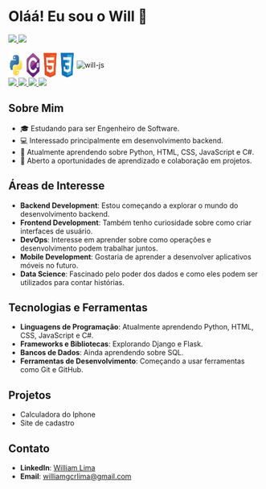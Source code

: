 # Oláá! Eu sou o Will 👋
<div>
  <a href="https://github.com/WilliamL1ma">
    <img height="180em" src="https://github-readme-stats.vercel.app/api?username=WilliamL1ma&show_icons=true&theme=dark&include_all_commits=true&count_private=true" />
    <img height="180em" src="https://github-readme-stats.vercel.app/api/top-langs/?username=WilliamL1ma&layout=compact&langs_count=16&theme=dark" />
  </a>
</div>

<div style="display: inline_block"><br>
<img align="center" alt="will-Python" height="50" width="30" src="https://raw.githubusercontent.com/devicons/devicon/master/icons/python/python-original.svg">
<img align="center" alt="will-Csharp" height="50" width="30" src="https://raw.githubusercontent.com/devicons/devicon/master/icons/csharp/csharp-original.svg">
<img align="center" alt="will-HTML" height="50" width="30" src="https://raw.githubusercontent.com/devicons/devicon/master/icons/html5/html5-original.svg">
<img align="center" alt="will-CSS" height="50" width="30" src="https://raw.githubusercontent.com/devicons/devicon/master/icons/css3/css3-original.svg">
<img align="center" alt="will-js" height="50" width="30" src="https://cdn.jsdelivr.net/gh/devicons/devicon@latest/icons/javascript/javascript-original.svg">
</div>
<div>
  <a href="https://www.instagram.com/_.lima436/" target="_blank">
    <img src="https://img.shields.io/badge/-Instagram-323446?style=for-the-badge&logo=instagram&logoColor=white" target="_blank">
  </a>
  <a href="https://discord.gg/FFaCyYtm6w" target="_blank">
    <img src="https://img.shields.io/badge/Discord-7289DA?style=for-the-badge&logo=discord&logoColor=white" target="_blank">
  </a>
  <a href="mailto:williamgcrlima@gmail.com">
    <img src="https://img.shields.io/badge/-Gmail-333333?style=for-the-badge&logo=gmail&logoColor=white" target="_blank">
  </a>
  <a href="https://www.linkedin.com/in/william-l1ma/" target="_blank">
    <img src="https://img.shields.io/badge/-LinkedIn-0077B5?style=for-the-badge&logo=linkedin&logoColor=white" target="_blank">
  </a>
</div> 

  
## Sobre Mim

- 🎓 Estudando para ser Engenheiro de Software.
- 💻 Interessado principalmente em desenvolvimento backend.
- 🌱 Atualmente aprendendo sobre Python, HTML, CSS, JavaScript e C#.
- 🤝 Aberto a oportunidades de aprendizado e colaboração em projetos.

## Áreas de Interesse

- **Backend Development**: Estou começando a explorar o mundo do desenvolvimento backend.
- **Frontend Development**: Também tenho curiosidade sobre como criar interfaces de usuário.
- **DevOps**: Interesse em aprender sobre como operações e desenvolvimento podem trabalhar juntos.
- **Mobile Development**: Gostaria de aprender a desenvolver aplicativos móveis no futuro.
- **Data Science**: Fascinado pelo poder dos dados e como eles podem ser utilizados para contar histórias.

## Tecnologias e Ferramentas

- **Linguagens de Programação**: Atualmente aprendendo Python, HTML, CSS, JavaScript e C#.
- **Frameworks e Bibliotecas**: Explorando Django e Flask.
- **Bancos de Dados**: Ainda aprendendo sobre SQL.
- **Ferramentas de Desenvolvimento**: Começando a usar ferramentas como Git e GitHub.

## Projetos
- Calculadora do Iphone
- Site de cadastro

## Contato

- **LinkedIn**: [William Lima](https://www.linkedin.com/in/william-l1ma/)
- **Email**: [williamgcrlima@gmail.com](mailto:williamgcrlima@gmail.com)
